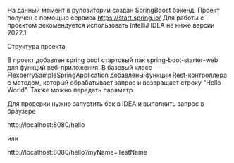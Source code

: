 На данный момент в рупозитории создан SpringBoost бэкенд.
Проект получен с помощью сервиса https://start.spring.io/
Для работы с проектом рекомендуется использовать IntelliJ IDEA не ниже версии 2022.1

Структура проекта

В проект добавлен spring boot стартовый пак spring-boot-starter-web для функций веб-приложения.
В базовый класс FlexberrySampleSpringApplication добавлены функции Rest-контроллера с методом, который обрабатывает запрос и возвращает строку "Hello World".
Также можно передать параметр.

Для проверки нужно запустить бэк в IDEA и выполнить запрос в браузере

http://localhost:8080/hello

или

http://localhost:8080/hello?myName=TestName

